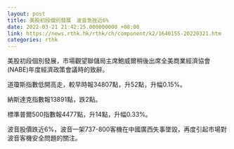 ```yaml
---
layout: post
title: 美股初段個別發展　波音急挫近6%
date: 2022-03-21 21:42:25.000000000 +08:00
link: https://news.rthk.hk/rthk/ch/component/k2/1640155-20220321.htm
categories: rthk
---
```


美股初段個別發展，市場觀望聯儲局主席鮑威爾稍後出席全美商業經濟協會(NABE)年度經濟政策會議時的致辭。

道瓊斯指數低開高走，較早時報34807點，升52點，升幅0.15%。

納斯達克指數報13891點，跌2點。

標準普爾500指數報4477點，升14點，升幅0.33%。

波音股價跌近6%，波音一架737-800客機在中國廣西失事墜毀，再度引起市場對波音客機安全問題的關注。
